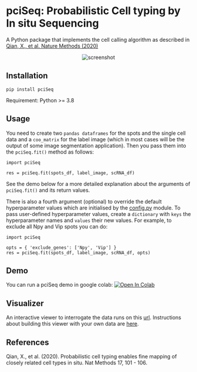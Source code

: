 # pciSeq: Probabilistic Cell typing by In situ Sequencing
A Python package that implements the cell calling algorithm as described in [Qian, X., et al. Nature Methods (2020)](https://www.nature.com/articles/s41592-019-0631-4)
<p align="center">
    <img src="viewer/assets/screencast_resized.gif" alt="screenshot"/>
</p>

## Installation
```
pip install pciSeq
```
Requirement: Python >= 3.8

## Usage
You need to create two `pandas dataframes` for the spots and the single cell data and a `coo_matrix` for the label image (which in 
most cases will be the output of some image segmentation application). Then you pass them into the `pciSeq.fit()` method as follows: 
```
import pciSeq

res = pciSeq.fit(spots_df, label_image, scRNA_df)
```
See the demo below for a more detailed explanation about the arguments of  `pciSeq.fit()` and its return values.

There is also a fourth argument (optional) to override the default hyperparameter values which are initialised 
by the [config.py](https://github.com/acycliq/pciSeq/blob/master/pciSeq/config.py) module. To pass user-defined hyperparameter values, create a `dictionary` with `keys` the
hyperparameter names and `values` their new values. For example, to exclude all Npy and Vip spots you can do:

```
import pciSeq

opts = { 'exclude_genes': ['Npy', 'Vip'] }
res = pciSeq.fit(spots_df, label_image, scRNA_df, opts)
```

## Demo
You can run a pciSeq demo in google colab: [![Open In Colab](https://colab.research.google.com/assets/colab-badge.svg)](https://colab.research.google.com/github/acycliq/pciSeq/blob/master/notebooks/pciSeq.ipynb)

## Visualizer
An interactive viewer to interrogate the data runs on this [url](https://acycliq.github.io/visage/). Instructions about 
building this viewer with your own data are [here](https://github.com/acycliq/visage).

## References 
Qian, X., et al. (2020). Probabilistic cell typing enables fine mapping of closely related cell types in situ. Nat
Methods 17, 101 - 106.


